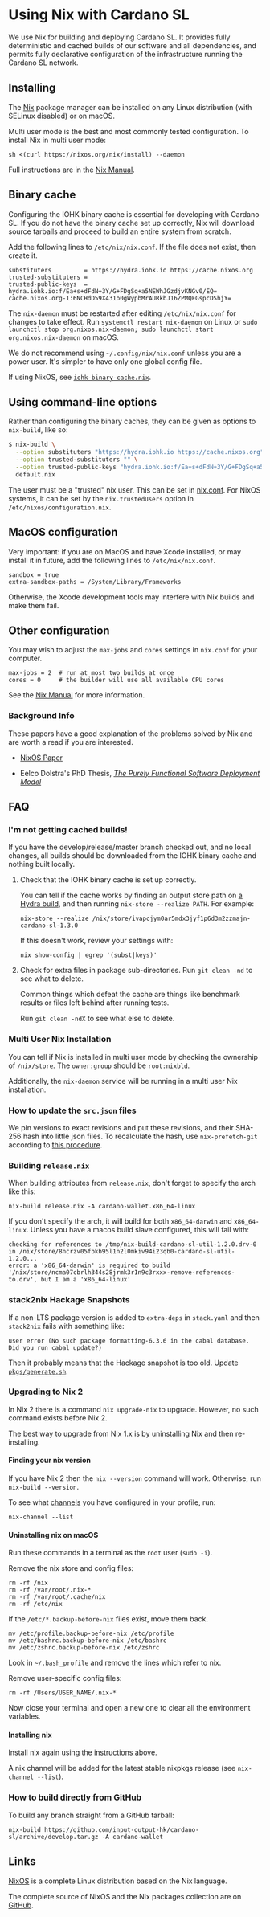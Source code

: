 # Using Nix with Cardano SL

We use Nix for building and deploying Cardano SL. It provides fully
deterministic and cached builds of our software and all dependencies,
and permits fully declarative configuration of the infrastructure
running the Cardano SL network.

## Installing

The [Nix](https://nixos.org/nix/) package manager can be installed on
any Linux distribution (with SELinux disabled) or on macOS.

Multi user mode is the best and most commonly tested configuration. To
install Nix in multi user mode:

    sh <(curl https://nixos.org/nix/install) --daemon

Full instructions are in the
[Nix Manual](https://nixos.org/nix/manual/#ch-installing-binary).

## Binary cache

Configuring the IOHK binary cache is essential for developing with
Cardano SL. If you do not have the binary cache set up correctly, Nix
will download source tarballs and proceed to build an entire system
from scratch.

Add the following lines to `/etc/nix/nix.conf`. If the file does not
exist, then create it.

    substituters         = https://hydra.iohk.io https://cache.nixos.org
    trusted-substituters =
    trusted-public-keys  = hydra.iohk.io:f/Ea+s+dFdN+3Y/G+FDgSq+a5NEWhJGzdjvKNGv0/EQ= cache.nixos.org-1:6NCHdD59X431o0gWypbMrAURkbJ16ZPMQFGspcDShjY=

The `nix-daemon` must be restarted after editing `/etc/nix/nix.conf`
for changes to take effect. Run `systemctl restart nix-daemon` on Linux
or `sudo launchctl stop org.nixos.nix-daemon; sudo launchctl start
org.nixos.nix-daemon` on macOS.

We do not recommend using `~/.config/nix/nix.conf` unless you are a
power user. It's simpler to have only one global config file.

If using NixOS, see [`iohk-binary-cache.nix`](./iohk-binary-cache.nix).

## Using command-line options

Rather than configuring the binary caches, they can be given as options to
`nix-build`, like so:

```sh
$ nix-build \
  --option substituters "https://hydra.iohk.io https://cache.nixos.org" \
  --option trusted-substituters "" \
  --option trusted-public-keys "hydra.iohk.io:f/Ea+s+dFdN+3Y/G+FDgSq+a5NEWhJGzdjvKNGv0/EQ= cache.nixos.org-1:6NCHdD59X431o0gWypbMrAURkbJ16ZPMQFGspcDShjY=" \
  default.nix
```

The user must be a "trusted" nix user. This can be set in [nix.conf](https://nixos.org/nix/manual/#name-11).
For NixOS systems, it can be set by the `nix.trustedUsers` option in
`/etc/nixos/configuration.nix`.

## MacOS configuration

Very important: if you are on MacOS and have Xcode installed, or may
install it in future, add the following lines to `/etc/nix/nix.conf`.

    sandbox = true
    extra-sandbox-paths = /System/Library/Frameworks

Otherwise, the Xcode development tools may interfere with Nix builds
and make them fail.

## Other configuration

You may wish to adjust the `max-jobs` and `cores` settings in
`nix.conf` for your computer.

    max-jobs = 2  # run at most two builds at once
    cores = 0     # the builder will use all available CPU cores

See the [Nix Manual](https://nixos.org/nix/manual/#ch-files) for more
information.


### Background Info

These papers have a good explanation of the problems solved by Nix and
are worth a read if you are interested.

 * [NixOS Paper](https://nixos.org/~eelco/pubs/nixos-jfp-final.pdf)

 * Eelco Dolstra's PhD Thesis,
   [_The Purely Functional Software Deployment Model_](https://nixos.org/~eelco/pubs/phd-thesis.pdf)


## FAQ

### I'm not getting cached builds!

If you have the develop/release/master branch checked out, and no
local changes, all builds should be downloaded from the IOHK binary
cache and nothing built locally.

1. Check that the IOHK binary cache is set up correctly.

   You can tell if the cache works by finding an output store path on
   [a Hydra build](https://hydra.iohk.io/job/serokell/cardano-sl/cardano-sl.x86_64-linux/latest#tabs-details),
   and then running `nix-store --realize PATH`. For example:

   ```
   nix-store --realize /nix/store/ivapcjym0ar5mdx3jyf1p6d3m2zzmajn-cardano-sl-1.3.0
   ```

   If this doesn't work, review your settings with:

   ```
   nix show-config | egrep '(subst|keys)'
   ```

2. Check for extra files in package sub-directories. Run `git clean
   -nd` to see what to delete.

   Common things which defeat the cache are things like benchmark
   results or files left behind after running tests.

   Run `git clean -ndX` to see what else to delete.

### Multi User Nix Installation

You can tell if Nix is installed in multi user mode by checking the
ownership of `/nix/store`. The `owner:group` should be `root:nixbld`.

Additionally, the `nix-daemon` service will be running in a multi user
Nix installation.


### How to update the `src.json` files

We pin versions to exact revisions and put these revisions, and their
SHA-256 hash into little json files. To recalculate the hash, use
`nix-prefetch-git` according to
[this procedure](https://github.com/input-output-hk/internal-documentation/wiki/Daedalus#q-how-to-change-cardano-sl-version-for-daedalus).

### Building `release.nix`

When building attributes from `release.nix`, don't forget to specify
the arch like this:

    nix-build release.nix -A cardano-wallet.x86_64-linux

If you don't specify the arch, it will build for both `x86_64-darwin`
and `x86_64-linux`. Unless you have a macos build slave configured,
this will fail with:

    checking for references to /tmp/nix-build-cardano-sl-util-1.2.0.drv-0 in /nix/store/8ncrzv05fbkb95l1n2l0mkiv94i23qb0-cardano-sl-util-1.2.0...
    error: a 'x86_64-darwin' is required to build '/nix/store/ncma07cbrlh344s28jrmk3r1n9c3rxxx-remove-references-to.drv', but I am a 'x86_64-linux'

### stack2nix Hackage Snapshots

If a non-LTS package version is added to `extra-deps` in `stack.yaml`
and then `stack2nix` fails with something like:

    user error (No such package formatting-6.3.6 in the cabal database. Did you run cabal update?)

Then it probably means that the Hackage snapshot is too old. Update
[`pkgs/generate.sh`](https://github.com/input-output-hk/cardano-sl/blob/develop/pkgs/generate.sh).

### Upgrading to Nix 2

In Nix 2 there is a command `nix upgrade-nix` to upgrade. However, no
such command exists before Nix 2.

The best way to upgrade from Nix 1.x is by uninstalling Nix and then
re-installing.

#### Finding your nix version

If you have Nix 2 then the `nix --version` command will
work. Otherwise, run `nix-build --version`.

To see what [channels](https://nixos.org/nix/manual/#sec-channels) you
have configured in your profile, run:

    nix-channel --list

#### Uninstalling nix on macOS

Run these commands in a terminal as the `root` user (`sudo -i`).

Remove the nix store and config files:

    rm -rf /nix
    rm -rf /var/root/.nix-*
    rm -rf /var/root/.cache/nix
    rm -rf /etc/nix

If the `/etc/*.backup-before-nix` files exist, move them back.

    mv /etc/profile.backup-before-nix /etc/profile
    mv /etc/bashrc.backup-before-nix /etc/bashrc
    mv /etc/zshrc.backup-before-nix /etc/zshrc

Look in `~/.bash_profile` and remove the lines which refer to nix.

Remove user-specific config files:

    rm -rf /Users/USER_NAME/.nix-*

Now close your terminal and open a new one to clear all the
environment variables.

#### Installing nix

Install nix again using the [instructions above](#installing).

A nix channel will be added for the latest stable nixpkgs release (see
`nix-channel --list`).


### How to build directly from GitHub

To build any branch straight from a GitHub tarball:

    nix-build https://github.com/input-output-hk/cardano-sl/archive/develop.tar.gz -A cardano-wallet


## Links

[NixOS](https://nixos.org/) is a complete Linux distribution based on
the Nix language.

The complete source of NixOS and the Nix packages collection are on
[GitHub](https://github.com/NixOS/nixpkgs).

